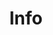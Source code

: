 ---
layout: info_list
title: Info
permalink: info
show_collection: info
description: Info penting seputar berkas pendaftaran beasiswa atau kampus. Dapatkan panduan lengkap untuk meraih impian studi di Amerika Serikat.
image: /assets/img/mykampus-sidebar.jpeg
---